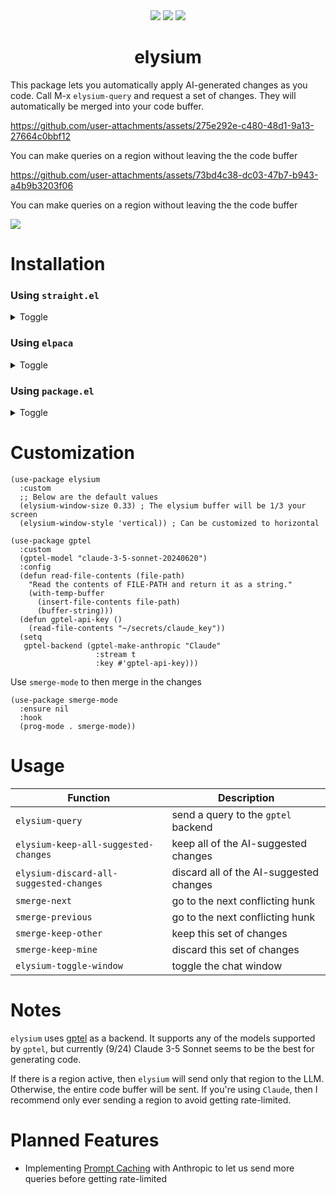 <div align="center">
  <img src="https://img.shields.io/badge/license-GPL_3-green.svg" />
  <img src="https://img.shields.io/badge/Supports-Emacs_27.1–29.4-blueviolet.svg?style`flat-square&logo`GNU%20Emacs&logoColor`white" />
  <img src="https://github.com/lanceberge/elysium/actions/workflows/ci.yml/badge.svg" />

# elysium

</div>

  This package lets you automatically apply AI-generated changes as you code. Call M-x `elysium-query`
  and request a set of changes. They will automatically be merged into your code buffer.


https://github.com/user-attachments/assets/275e292e-c480-48d1-9a13-27664c0bbf12

You can make queries on a region without leaving the the code buffer

https://github.com/user-attachments/assets/73bd4c38-dc03-47b7-b943-a4b9b3203f06

You can make queries on a region without leaving the the code buffer

![](./image/demo2.gif)

# Installation

### Using `straight.el`

<details><summary>Toggle</summary>

```emacs-lisp
(use-package elysium
  :straight
  (:host github :repo "lanceberge/elysium" :branch "main" :files ("*.el")
  ...)
```

</details>

### Using `elpaca`

<details><summary>Toggle</summary>

```emacs-lisp
(use-package elysium
  :ensure (:host github :repo "lanceberge/elysium")
  ...)
```

</details>

### Using `package.el`

<details><summary>Toggle</summary>

```emacs-lisp
(use-package elysium
  :vc (:fetcher github :repo lanceberge/elysium)
  ...)
```

</details>

# Customization

```emacs-lisp
(use-package elysium
  :custom
  ;; Below are the default values
  (elysium-window-size 0.33) ; The elysium buffer will be 1/3 your screen
  (elysium-window-style 'vertical)) ; Can be customized to horizontal

(use-package gptel
  :custom
  (gptel-model "claude-3-5-sonnet-20240620")
  :config
  (defun read-file-contents (file-path)
    "Read the contents of FILE-PATH and return it as a string."
    (with-temp-buffer
      (insert-file-contents file-path)
      (buffer-string)))
  (defun gptel-api-key ()
    (read-file-contents "~/secrets/claude_key"))
  (setq
   gptel-backend (gptel-make-anthropic "Claude"
                   :stream t
                   :key #'gptel-api-key)))
```

Use `smerge-mode` to then merge in the changes

```emacs-lisp
(use-package smerge-mode
  :ensure nil
  :hook
  (prog-mode . smerge-mode))
```

# Usage

| Function                                | Description                             |
| --------------------------------------- | --------------------------------------- |
| `elysium-query`                         | send a query to the `gptel` backend     |
| `elysium-keep-all-suggested-changes`    | keep all of the AI-suggested changes    |
| `elysium-discard-all-suggested-changes` | discard all of the AI-suggested changes |
| `smerge-next`                           | go to the next conflicting hunk         |
| `smerge-previous`                       | go to the next conflicting hunk         |
| `smerge-keep-other`                     | keep this set of changes                |
| `smerge-keep-mine`                      | discard this set of changes             |
| `elysium-toggle-window`                 | toggle the chat window                  |

# Notes

  `elysium` uses [gptel](https://github.com/karthink/gptel) as a backend. It supports any of the models supported by `gptel`, but currently (9/24)
  Claude 3-5 Sonnet seems to be the best for generating code.

  If there is a region active, then `elysium` will send only that region to the LLM. Otherwise, the entire code buffer will be sent. If you're using `Claude`, then I recommend only ever sending a region to avoid getting rate-limited.

# Planned Features

- Implementing [Prompt Caching](https://docs.anthropic.com/en/docs/build-with-claude/prompt-caching) with Anthropic to let us send more queries before getting rate-limited
